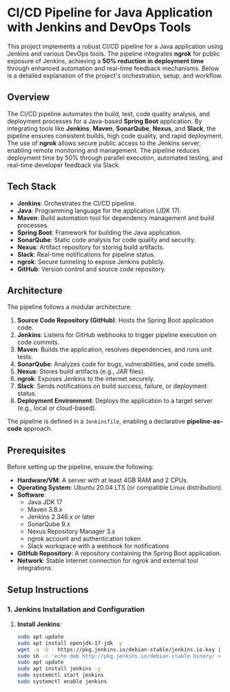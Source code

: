 
# CI/CD Pipeline for Java Application with Jenkins and DevOps Tools

This project implements a robust CI/CD pipeline for a Java application using Jenkins and various DevOps tools. The pipeline integrates **ngrok** for public exposure of Jenkins, achieving a **50% reduction in deployment time** through enhanced automation and real-time feedback mechanisms. Below is a detailed explanation of the project's orchestration, setup, and workflow.


## Overview
The CI/CD pipeline automates the build, test, code quality analysis, and deployment processes for a Java-based **Spring Boot** application. By integrating tools like **Jenkins**, **Maven**, **SonarQube**, **Nexus**, and **Slack**, the pipeline ensures consistent builds, high code quality, and rapid deployment. The use of **ngrok** allows secure public access to the Jenkins server, enabling remote monitoring and management. The pipeline reduces deployment time by 50% through parallel execution, automated testing, and real-time developer feedback via Slack.

## Tech Stack
- **Jenkins**: Orchestrates the CI/CD pipeline.
- **Java**: Programming language for the application (JDK 17).
- **Maven**: Build automation tool for dependency management and build processes.
- **Spring Boot**: Framework for building the Java application.
- **SonarQube**: Static code analysis for code quality and security.
- **Nexus**: Artifact repository for storing build artifacts.
- **Slack**: Real-time notifications for pipeline status.
- **ngrok**: Secure tunneling to expose Jenkins publicly.
- **GitHub**: Version control and source code repository.

## Architecture
The pipeline follows a modular architecture:
1. **Source Code Repository (GitHub)**: Hosts the Spring Boot application code.
2. **Jenkins**: Listens for GitHub webhooks to trigger pipeline execution on code commits.
3. **Maven**: Builds the application, resolves dependencies, and runs unit tests.
4. **SonarQube**: Analyzes code for bugs, vulnerabilities, and code smells.
5. **Nexus**: Stores build artifacts (e.g., JAR files).
6. **ngrok**: Exposes Jenkins to the internet securely.
7. **Slack**: Sends notifications on build success, failure, or deployment status.
8. **Deployment Environment**: Deploys the application to a target server (e.g., local or cloud-based).

The pipeline is defined in a `Jenkinsfile`, enabling a declarative **pipeline-as-code** approach.

## Prerequisites
Before setting up the pipeline, ensure the following:
- **Hardware/VM**: A server with at least 4GB RAM and 2 CPUs.
- **Operating System**: Ubuntu 20.04 LTS (or compatible Linux distribution).
- **Software**:
  - Java JDK 17
  - Maven 3.8.x
  - Jenkins 2.346.x or later
  - SonarQube 9.x
  - Nexus Repository Manager 3.x
  - ngrok account and authentication token
  - Slack workspace with a webhook for notifications
- **GitHub Repository**: A repository containing the Spring Boot application.
- **Network**: Stable internet connection for ngrok and external tool integrations.

## Setup Instructions

### 1. Jenkins Installation and Configuration
1. **Install Jenkins**:
   ```bash
   sudo apt update
   sudo apt install openjdk-17-jdk -y
   wget -q -O - https://pkg.jenkins.io/debian-stable/jenkins.io.key | sudo apt-key add -
   sudo sh -c 'echo deb http://pkg.jenkins.io/debian-stable binary/ > /etc/apt/sources.list.d/jenkins.list'
   sudo apt update
   sudo apt install jenkins -y
   sudo systemctl start jenkins
   sudo systemctl enable jenkins
   ```
